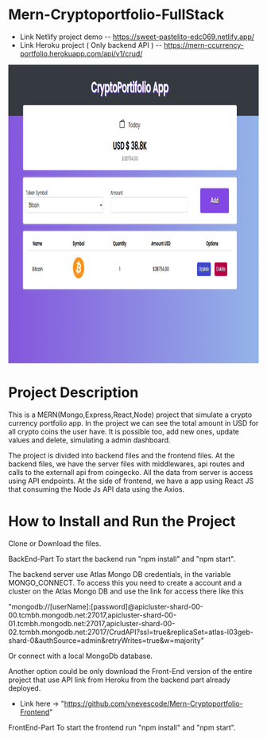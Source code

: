 # Mern-Cryptoportfolio-FullStack

* Link Netlify project demo -- https://sweet-pastelito-edc069.netlify.app/
* Link Heroku project ( Only backend API ) -- https://mern-ccurrency-portfolio.herokuapp.com/api/v1/crud/

<img alt="Project Image" src="https://github.com/vnevescode/Mern-Cryptoportfolio-FullStack/blob/main/projectPicture.PNG" width="1000" height="600" />



# Project Description

This is a MERN(Mongo,Express,React,Node) project that simulate a crypto currency portfolio app. In the project we can see the total amount in USD for all crypto coins the user have. It is possible too, add new ones, update values and delete, simulating a admin dashboard.

The project is divided into backend files and the frontend files. At the backend files, we have the server files with middlewares, api routes and calls to the externall api from coingecko. All the data from server is access using API endpoints. At the side of frontend, we have a app using React JS that consuming the Node Js API data using the Axios. 

# How to Install and Run the Project

Clone or Download the files. 

BackEnd-Part
To start the backend run "npm install" and "npm start". 

The backend server use Atlas Mongo DB credentials, in the variable MONGO_CONNECT. To access this you need to create a account and a cluster on the Atlas Mongo DB and use the link for access there like this 

"mongodb://[userName]:[password]@apicluster-shard-00-00.tcmbh.mongodb.net:27017,apicluster-shard-00-01.tcmbh.mongodb.net:27017,apicluster-shard-00-02.tcmbh.mongodb.net:27017/CrudAPI?ssl=true&replicaSet=atlas-l03geb-shard-0&authSource=admin&retryWrites=true&w=majority"
  
Or connect with a local MongoDb database.

Another option could be only download the Front-End version of the entire project that use API link from Heroku from the backend part already deployed. 

* Link here -> "https://github.com/vnevescode/Mern-Cryptoportfolio-Frontend"
  
FrontEnd-Part
To start the frontend run "npm install" and "npm start". 


  
  
